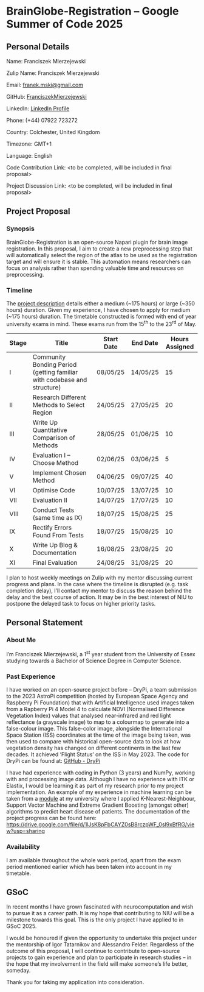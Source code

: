# BrainGlobe-Registration – Google Summer of Code 2025

## Personal Details

Name: Franciszek Mierzejewski

Zulip Name: Franciszek Mierzejewski

Email: [franek.mski@gmail.com](mailto:franek.mski@gmail.com)

GitHub: [FranciszekMierzejewski](https://github.com/FranciszekMierzejewski)

LinkedIn: [LinkedIn Profile](https://www.linkedin.com/in/franciszek-mierzejewski-1914b0350/)

Phone: (+44) 07922 723272

Country: Colchester, United Kingdom

Timezone: GMT+1

Language: English

Code Contribution Link: &lt;to be completed, will be included in final proposal&gt;

Project Discussion Link: &lt;to be completed, will be included in final proposal&gt;

## Project Proposal

### Synopsis

BrainGlobe-Registration is an open-source Napari plugin for brain image registration. In this proposal, I aim to create a new preprocessing step that will automatically select the region of the atlas to be used as the registration target and will ensure it is stable. This automation means researchers can focus on analysis rather than spending valuable time and resources on preprocessing.

### Timeline

The [project description](https://neuroinformatics.dev/get-involved/gsoc/projects_2025/brainglobe.html) details either a medium (~175 hours) or large (~350 hours) duration. Given my experience, I have chosen to apply for medium (~175 hours) duration. The timetable constructed is formed with end of year university exams in mind. These exams run from the 15<sup>th</sup> to the 23<sup>rd</sup> of May.

| Stage | Title | Start Date | End Date | Hours Assigned |
| --- | --- | --- | --- | --- |
| I   | Community Bonding Period (getting familiar with codebase and structure) | 08/05/25 | 14/05/25 | 15  |
| II  | Research Different Methods to Select Region | 24/05/25 | 27/05/25 | 20  |
| III | Write Up Quantitative Comparison of Methods | 28/05/25 | 01/06/25 | 10  |
| IV  | Evaluation I – Choose Method | 02/06/25 | 03/06/25 | 5   |
| V   | Implement Chosen Method | 04/06/25 | 09/07/25 | 40  |
| VI  | Optimise Code | 10/07/25 | 13/07/25 | 10  |
| VII | Evaluation II | 14/07/25 | 17/07/25 | 10  |
| VIII | Conduct Tests (same time as IX) | 18/07/25 | 15/08/25 | 25  |
| IX  | Rectify Errors Found From Tests | 18/07/25 | 15/08/25 | 10  |
| X   | Write Up Blog & Documentation | 16/08/25 | 23/08/25 | 20  |
| XI  | Final Evaluation | 24/08/25 | 31/08/25 | 20  |

I plan to host weekly meetings on Zulip with my mentor discussing current progress and plans. In the case where the timeline is disrupted (e.g. task completion delay), I’ll contact my mentor to discuss the reason behind the delay and the best course of action. It may be in the best interest of NIU to postpone the delayed task to focus on higher priority tasks.

## Personal Statement

### About Me

I’m Franciszek Mierzejewski, a 1<sup>st</sup> year student from the University of Essex studying towards a Bachelor of Science Degree in Computer Science.

### Past Experience

I have worked on an open-source project before – DryPi, a team submission to the 2023 AstroPi competition (hosted by European Space Agency and Raspberry Pi Foundation) that with Artificial Intelligence used images taken from a Rapberry Pi 4 Model 4 to calculate NDVI (Normalised Difference Vegetation Index) values that analysed near-infrared and red light reflectance (a grayscale image) to map to a colourmap to generate into a false-colour image. This false-color image, alongside the International Space Station (ISS) coordinates at the time of the image being taken, was then used to compare with historical open-source data to look at how vegetation density has changed on different continents in the last few decades. It achieved ‘Flight Status’ on the ISS in May 2023. The code for DryPi can be found at: [GitHub - DryPi](https://github.com/FranciszekMierzejewski/AstroPi-Team-DryPi)

I have had experience with coding in Python (3 years) and NumPy, working with and processing image data. Although I have no experience with ITK or Elastix, I would be learning it as part of my research prior to my project implementation. An example of my experience in machine learning can be taken from a [module](https://www1.essex.ac.uk/modules/Default.aspx?coursecode=CE101&level=4&period=FY&campus=CO) at my university where I applied K-Nearest-Neighbour, Support Vector Machine and Extreme Gradient Boosting (amongst other) algorithms to predict heart disease of patients. The documentation of the project progress can be found here: https://drive.google.com/file/d/1lJsK8pFbCAYZ0sB8rczpWF_0sl9xBfRG/view?usp=sharing

### Availability

I am available throughout the whole work period, apart from the exam period mentioned earlier which has been taken into account in my timetable.

## GSoC

In recent months I have grown fascinated with neurocomputation and wish to pursue it as a career path. It is my hope that contributing to NIU will be a milestone towards this goal. This is the only project I have applied to in GSoC 2025.

I would be honoured if given the opportunity to undertake this project under the mentorship of Igor Tatarnikov and Alessandro Felder. Regardless of the outcome of this proposal, I will continue to contribute to open-source projects to gain experience and plan to participate in research studies – in the hope that my involvement in the field will make someone’s life better, someday.

Thank you for taking my application into consideration.